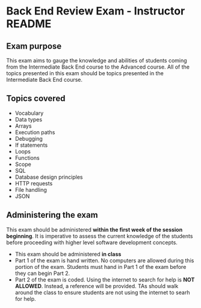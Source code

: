 Back End Review Exam - Instructor README
========================================

Exam purpose
------------

This exam aims to gauge the knowledge and abilities of students coming from the
Intermediate Back End course to the Advanced course. All of the topics presented
in this exam should be topics presented in the Intermediate Back End course.

Topics covered
--------------

* Vocabulary
* Data types
* Arrays
* Execution paths
* Debugging
* If statements
* Loops
* Functions
* Scope
* SQL
* Database design principles
* HTTP requests
* File handling
* JSON

Administering the exam
----------------------

This exam should be administered **within the first week of the session
beginning**. It is imperative to assess the current knowledge of the students
before proceeding with higher level software development concepts.

* This exam should be administered **in class**
* Part 1 of the exam is hand written. No computers are allowed during this
  portion of the exam. Students must hand in Part 1 of the exam before they
  can begin Part 2.
* Part 2 of the exam is coded. Using the internet to search for help is **NOT
  ALLOWED**. Instead, a reference will be provided. TAs should walk around the
  class to ensure students are not using the internet to searh for help.
